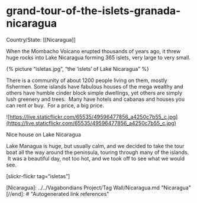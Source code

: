 # grand-tour-of-the-islets-granada-nicaragua

Country/State: [[Nicaragua]]

When the Mombacho Volcano erupted thousands of years ago, it threw huge rocks into Lake Nicaragua forming 365 islets, very large to very small.

{% picture “isletas.jpg”, “the ‘islets’ of Lake Nicaragua” %}

There is a community of about 1200 people living on them, mostly fishermen. Some islands have fabulous houses of the mega wealthy and others have humble cinder block simple dwellings, yet others are simply lush greenery and trees.  Many have hotels and cabanas and houses you can rent or buy.  For a price, a big price.

![https://live.staticflickr.com/65535/49596477856_a4250c7b55_c.jpg](https://live.staticflickr.com/65535/49596477856_a4250c7b55_c.jpg)

Nice house on Lake Nicaragua

Lake Managua is huge, but usually calm, and we decided to take the tour boat all the way around the peninsula, touring through many of the islands.  It was a beautiful day, not too hot, and we took off to see what we would see.

[slickr-flickr tag=“isletas”]

[//begin]: # "Autogenerated link references for markdown compatibility"
[Nicaragua]: ../../Vagabondians Project/Tag Wall/Nicaragua.md "Nicaragua"
[//end]: # "Autogenerated link references"